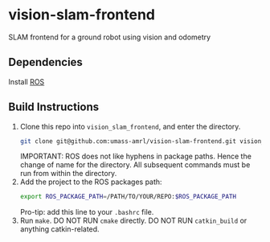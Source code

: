# vision-slam-frontend
SLAM frontend for a ground robot using vision and odometry

## Dependencies
Install [ROS](http://wiki.ros.org/ROS/Installation)

## Build Instructions
1. Clone this repo into `vision_slam_frontend`, and enter the directory.
   ```bash
   git clone git@github.com:umass-amrl/vision-slam-frontend.git vision_slam_frontend
   ```
   IMPORTANT: ROS does not like hyphens in package paths. Hence the change of name for the directory.
   All subsequent commands must be run from within the directory.
1. Add the project to the ROS packages path:
   ```bash
   export ROS_PACKAGE_PATH=/PATH/TO/YOUR/REPO:$ROS_PACKAGE_PATH
   ```
   Pro-tip: add this line to your `.bashrc` file.
1. Run `make`.
   DO NOT RUN `cmake` directly.
   DO NOT RUN `catkin_build` or anything catkin-related.

